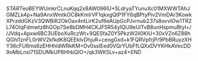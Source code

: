 $START$eoBEYWUmkrCLnuKqq2x8AW096lU+5LdryaTYunuXc01MXWWTAhJGMZLk4p+Na9AnxWmtkOC8kKmIrVF1qkxgQtP1FY6qBPtyPiv2VmDAr3KowkXPrzddGKzV3QWBiR2OkOax4ntLirK2uf6eAUpGcPJvrnub237s8ovvIOw1TR2L74OIqFdmwtz8hGOp7Se8bDMH4CKJF5R54yIQlJ9eUlTvB8unHspmuBtyl+//JVdq+Apxw6BC3UEboXuRczWt+9QESfaZ0Y5PkzW2li0KIU+30xVZn6Z88hQGhi1znFL0rWV2kfkdK8QEEkIvDhjuR+ceogGxd+k1FQRVpfrjP/9PbBRuyzXHY36cFU6ms6zEHHhIdWRkKM+Dv0ssIEed0VQrYUbFfLQXxDVYKHkAVecDD9oMbLnxl71SDUMkUP8HhbQIO+/qk3WK5Lv+az4+$END$
